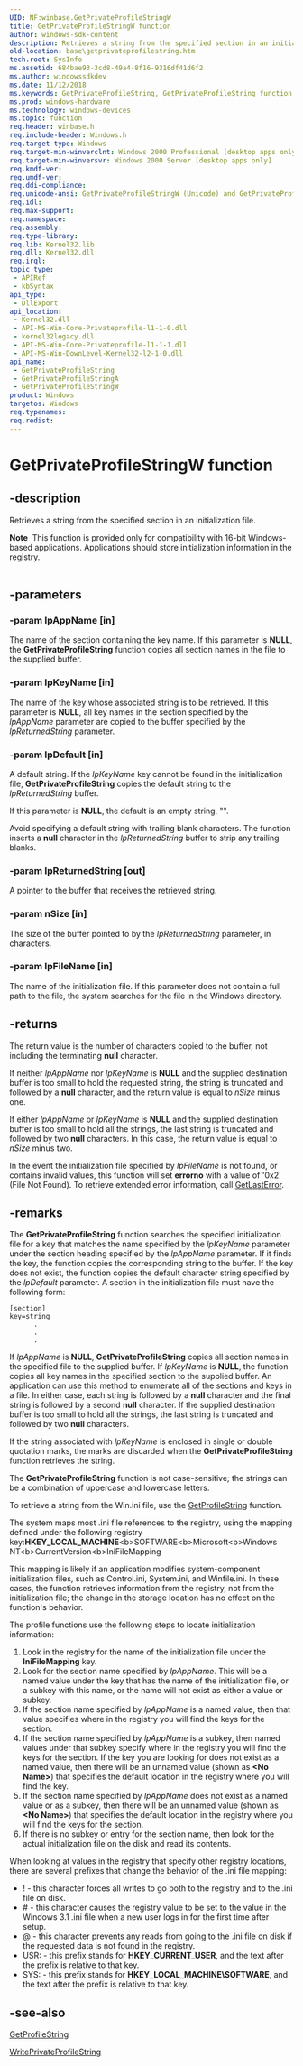 ```yaml
---
UID: NF:winbase.GetPrivateProfileStringW
title: GetPrivateProfileStringW function
author: windows-sdk-content
description: Retrieves a string from the specified section in an initialization file.
old-location: base\getprivateprofilestring.htm
tech.root: SysInfo
ms.assetid: 684bae93-3cd8-49a4-8f16-9316df41d6f2
ms.author: windowssdkdev
ms.date: 11/12/2018
ms.keywords: GetPrivateProfileString, GetPrivateProfileString function, GetPrivateProfileStringA, GetPrivateProfileStringW, _win32_getprivateprofilestring, base.getprivateprofilestring, winbase/GetPrivateProfileString, winbase/GetPrivateProfileStringA, winbase/GetPrivateProfileStringW
ms.prod: windows-hardware
ms.technology: windows-devices
ms.topic: function
req.header: winbase.h
req.include-header: Windows.h
req.target-type: Windows
req.target-min-winverclnt: Windows 2000 Professional [desktop apps only]
req.target-min-winversvr: Windows 2000 Server [desktop apps only]
req.kmdf-ver: 
req.umdf-ver: 
req.ddi-compliance: 
req.unicode-ansi: GetPrivateProfileStringW (Unicode) and GetPrivateProfileStringA (ANSI)
req.idl: 
req.max-support: 
req.namespace: 
req.assembly: 
req.type-library: 
req.lib: Kernel32.lib
req.dll: Kernel32.dll
req.irql: 
topic_type:
 - APIRef
 - kbSyntax
api_type:
 - DllExport
api_location:
 - Kernel32.dll
 - API-MS-Win-Core-Privateprofile-l1-1-0.dll
 - kernel32legacy.dll
 - API-MS-Win-Core-Privateprofile-l1-1-1.dll
 - API-MS-Win-DownLevel-Kernel32-l2-1-0.dll
api_name:
 - GetPrivateProfileString
 - GetPrivateProfileStringA
 - GetPrivateProfileStringW
product: Windows
targetos: Windows
req.typenames: 
req.redist: 
---
```


# GetPrivateProfileStringW function


## -description


Retrieves a string from the specified section in an initialization file.
<div class="alert"><b>Note</b>  This function is provided only for compatibility with 16-bit Windows-based applications. Applications should store initialization information in the registry.</div><div> </div>

## -parameters




### -param lpAppName [in]

The name of the section containing the key name. If this parameter is <b>NULL</b>, the 
<b>GetPrivateProfileString</b> function copies all section names in the file to the supplied buffer.


### -param lpKeyName [in]

The name of the key whose associated string is to be retrieved. If this parameter is <b>NULL</b>, all key names in the section specified by the <i>lpAppName</i> parameter are copied to the buffer specified by the <i>lpReturnedString</i> parameter.


### -param lpDefault [in]

A default string. If the <i>lpKeyName</i> key cannot be found in the initialization file, 
<b>GetPrivateProfileString</b> copies the default string to the <i>lpReturnedString</i> buffer.  


If this parameter is <b>NULL</b>, the default is an empty string, "".

Avoid specifying a default string with trailing blank characters. The function inserts a <b>null</b> character in the <i>lpReturnedString</i> buffer to strip any trailing blanks.


### -param lpReturnedString [out]

A pointer to the buffer that receives the retrieved string. 



					


### -param nSize [in]

The size of the buffer pointed to by the <i>lpReturnedString</i> parameter, in characters.


### -param lpFileName [in]

The name of the initialization file. If this parameter does not contain a full path to the file, the system searches for the file in the Windows directory.


## -returns



The return value is the number of characters copied to the buffer, not including the terminating <b>null</b> character.

If neither <i>lpAppName</i> nor <i>lpKeyName</i> is <b>NULL</b> and the supplied destination buffer is too small to hold the requested string, the string is truncated and followed by a <b>null</b> character, and the return value is equal to <i>nSize</i> minus one.

If either <i>lpAppName</i> or <i>lpKeyName</i> is <b>NULL</b> and the supplied destination buffer is too small to hold all the strings, the last string is truncated and followed by two <b>null</b> characters. In this case, the return value is equal to <i>nSize</i> minus two.

In the event the initialization file specified by <i>lpFileName</i> is not found, or contains invalid values, this function will set <b>errorno</b> with a value of '0x2' (File Not Found). To retrieve extended error information, call <a href="http://go.microsoft.com/fwlink/p/?linkid=169416">GetLastError</a>.




## -remarks



The 
<b>GetPrivateProfileString</b> function searches the specified initialization file for a key that matches the name specified by the <i>lpKeyName</i> parameter under the section heading specified by the <i>lpAppName</i> parameter. If it finds the key, the function copies the corresponding string to the buffer. If the key does not exist, the function copies the default character string specified by the <i>lpDefault</i> parameter. A section in the initialization file must have the following form:
				
			

<pre class="syntax" xml:space="preserve"><code>[section]
key=string
      .
      .
      .</code></pre>
If <i>lpAppName</i> is <b>NULL</b>, 
<b>GetPrivateProfileString</b> copies all section names in the specified file to the supplied buffer. If <i>lpKeyName</i> is <b>NULL</b>, the function copies all key names in the specified section to the supplied buffer. An application can use this method to enumerate all of the sections and keys in a file. In either case, each string is followed by a <b>null</b> character and the final string is followed by a second <b>null</b> character. If the supplied destination buffer is too small to hold all the strings, the last string is truncated and followed by two <b>null</b> characters.

If the string associated with <i>lpKeyName</i> is enclosed in single or double quotation marks, the marks are discarded when the 
<b>GetPrivateProfileString</b> function retrieves the string.

The 
<b>GetPrivateProfileString</b> function is not case-sensitive; the strings can be a combination of uppercase and lowercase letters.

To retrieve a string from the Win.ini file, use the 
<a href="https://msdn.microsoft.com/70987969-7ad5-4eb6-bcd0-ce8709864ee7">GetProfileString</a> function.

The system maps most .ini file references to the registry, using the mapping defined under the following registry key:<b>HKEY_LOCAL_MACHINE</b>\<b>SOFTWARE</b>\<b>Microsoft</b>\<b>Windows NT</b>\<b>CurrentVersion</b>\<b>IniFileMapping</b>



This mapping is likely if an application modifies system-component initialization files, such as Control.ini, System.ini, and Winfile.ini. In these cases, the 
function retrieves information from the registry, not from the initialization file; the change in the storage location has no effect on the function's behavior.

The profile functions use the following steps to locate initialization information:

<ol>
<li>Look in the registry for the name of the initialization file  under the <b>IniFileMapping</b> key.</li>
<li>Look for the section name specified by <i>lpAppName</i>. This will be a named value under the key that has the name of the initialization file, or a subkey with this name, or the name will not exist as either a value or subkey.</li>
<li>If the section name specified by <i>lpAppName</i> is a named value, then that value specifies where in the registry you will find the keys for the section.</li>
<li>If the section name specified by <i>lpAppName</i> is a subkey, then named values under that subkey specify where in the registry you will find the keys for the section. If the key you are looking for does not exist as a named value, then there will be an unnamed value (shown as <b>&lt;No Name&gt;</b>) that specifies the default location in the registry where you will find the key.</li>
<li>If the section name specified by <i>lpAppName</i> does not exist as a named value or as a subkey, then there will be an unnamed value (shown as <b>&lt;No Name&gt;</b>) that specifies the default location in the registry where you will find the keys for the section.</li>
<li>If there is no subkey or entry for the section name, then look for the actual initialization file on the disk and read its contents.</li>
</ol>
When looking at values in the registry that specify other registry locations, there are several prefixes that change the behavior of the .ini file mapping:

<ul>
<li>! - this character forces all writes to go both to the registry and to the .ini file on disk.</li>
<li># - this character causes the registry value to be set to the value in the Windows 3.1 .ini file when a new user logs in for the first time after setup.</li>
<li>@ - this character prevents any reads from going to the .ini file on disk if the requested data is not found in the registry.</li>
<li>USR: - this prefix stands for <b>HKEY_CURRENT_USER</b>, and the text after the prefix is relative to that key.</li>
<li>SYS: - this prefix stands for <b>HKEY_LOCAL_MACHINE\SOFTWARE</b>, and the text after the prefix is relative to that key.</li>
</ul>



## -see-also




<a href="https://msdn.microsoft.com/70987969-7ad5-4eb6-bcd0-ce8709864ee7">GetProfileString</a>



<a href="https://msdn.microsoft.com/f0799092-c6c1-4800-a17a-fcf744b1228f">WritePrivateProfileString</a>
 

 

